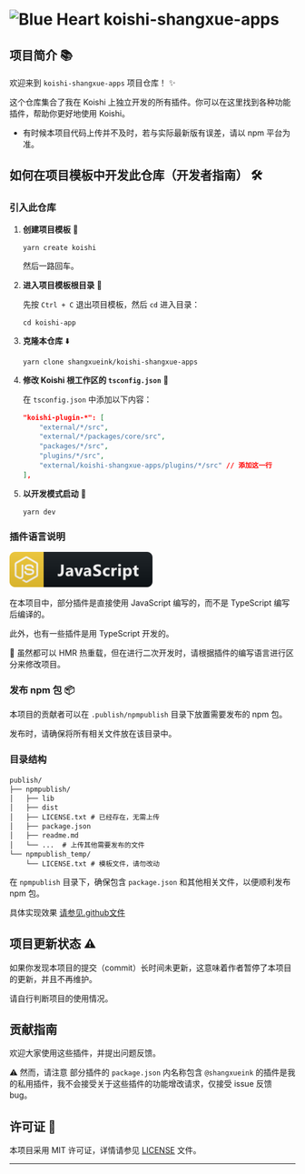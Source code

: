# <img src="https://raw.githubusercontent.com/Tarikul-Islam-Anik/Animated-Fluent-Emojis/master/Emojis/Smilies/Blue%20Heart.png" alt="Blue Heart" width="35" height="35" /> koishi-shangxue-apps 

## 项目简介  📚


欢迎来到 `koishi-shangxue-apps` 项目仓库！ ✨

这个仓库集合了我在 Koishi 上独立开发的所有插件。你可以在这里找到各种功能插件，帮助你更好地使用 Koishi。

- 有时候本项目代码上传并不及时，若与实际最新版有误差，请以 npm 平台为准。


## 如何在项目模板中开发此仓库（开发者指南） 🛠️

### 引入此仓库

1. **创建项目模板**  🚀
   ```shell
   yarn create koishi
   ```
   然后一路回车。

2. **进入项目模板根目录**  📂

   先按 `Ctrl + C` 退出项目模板，然后 `cd` 进入目录：
   ```shell
   cd koishi-app
   ```

3. **克隆本仓库** ⬇️
   ```shell
   yarn clone shangxueink/koishi-shangxue-apps
   ```

4. **修改 Koishi 根工作区的 `tsconfig.json`** 📝

   在 `tsconfig.json` 中添加以下内容：
   ```json
   "koishi-plugin-*": [
       "external/*/src",
       "external/*/packages/core/src",
       "packages/*/src",
       "plugins/*/src",
       "external/koishi-shangxue-apps/plugins/*/src" // 添加这一行
   ],
   ```
 
5. **以开发模式启动**  🚧
   ```shell
   yarn dev
   ```



### 插件语言说明 
<img src="https://raw.githubusercontent.com/MikeCodesDotNET/ColoredBadges/master/svg/dev/languages/js.svg" alt="js" style="max-width: 50%;">

在本项目中，部分插件是直接使用 JavaScript  编写的，而不是 TypeScript 编写后编译的。

此外，也有一些插件是用 TypeScript 开发的。

🔄 虽然都可以 HMR 热重载，但在进行二次开发时，请根据插件的编写语言进行区分来修改项目。


### 发布 npm 包 📦

本项目的贡献者可以在 `.publish/npmpublish` 目录下放置需要发布的 npm 包。

发布时，请确保将所有相关文件放在该目录中。

### 目录结构

```
publish/
├── npmpublish/
│   ├── lib 
│   ├── dist
│   ├── LICENSE.txt # 已经存在，无需上传
│   ├── package.json
│   ├── readme.md
│   └── ...  # 上传其他需要发布的文件
└── npmpublish_temp/
    └── LICENSE.txt # 模板文件，请勿改动
```

在 `npmpublish` 目录下，确保包含 `package.json` 和其他相关文件，以便顺利发布 npm 包。

具体实现效果 [请参见.github文件](.github/workflows/publish.yml)


## 项目更新状态 ⚠️

如果你发现本项目的提交（commit）长时间未更新，这意味着作者暂停了本项目的更新，并且不再维护。

请自行判断项目的使用情况。




## 贡献指南

欢迎大家使用这些插件，并提出问题反馈。

⚠️ 然而，请注意 部分插件的 `package.json` 内名称包含 `@shangxueink` 的插件是我的私用插件，我不会接受关于这些插件的功能增改请求，仅接受 issue 反馈 bug。


## 许可证 📜

本项目采用 MIT 许可证，详情请参见 [LICENSE](./LICENSE) 文件。

---
